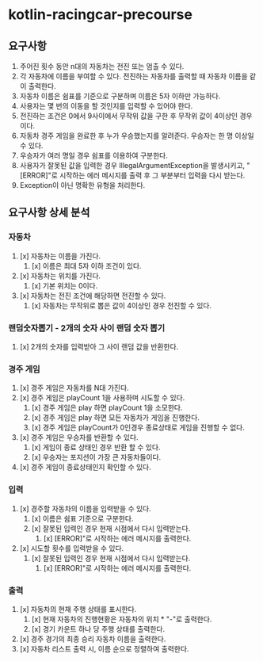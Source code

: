 # kotlin-racingcar-precourse

## 요구사항
1. 주어진 횟수 동안 n대의 자동차는 전진 또는 멈출 수 있다.
2. 각 자동차에 이름을 부여할 수 있다. 전진하는 자동차를 출력할 때 자동차 이름을 같이 출력한다.
3. 자동차 이름은 쉼표를 기준으로 구분하며 이름은 5자 이하만 가능하다.
4. 사용자는 몇 번의 이동을 할 것인지를 입력할 수 있어야 한다.
5. 전진하는 조건은 0에서 9사이에서 무작위 값을 구한 후 무작위 값이 4이상인 경우이다.
6. 자동차 경주 게임을 완료한 후 누가 우승했는지를 알려준다. 우승자는 한 명 이상일 수 있다.
7. 우승자가 여러 명일 경우 쉼표를 이용하여 구분한다.
8. 사용자가 잘못된 값을 입력한 경우 IllegalArgumentException을 발생시키고, "[ERROR]"로 시작하는 에러 메시지를 출력 후 그 부분부터 입력을 다시 받는다.
9. Exception이 아닌 명확한 유형을 처리한다.

## 요구사항 상세 분석
### 자동차

1. [x] 자동차는 이름을 가진다.
    1. [x] 이름은 최대 5자 이하 조건이 있다.
2. [x] 자동차는 위치를 가진다.
    1. [x] 기본 위치는 0이다.
3. [x] 자동차는 전진 조건에 해당하면 전진할 수 있다.
    1. [x] 자동차는 무작위로 뽑은 값이 4이상인 경우 전진할 수 있다.

### 랜덤숫자뽑기 - 2개의 숫자 사이 랜덤 숫자 뽑기
1. [x] 2개의 숫자를 입력받아 그 사이 랜덤 값을 반환한다.

### 경주 게임
1. [x] 경주 게임은 자동차를 N대 가진다.
2. [x] 경주 게임은 playCount 1을 사용하며 시도할 수 있다.
   1. [x] 경주 게임은 play 하면 playCount 1을 소모한다.
   2. [x] 경주 게임은 play 하면 모든 자동차가 게임을 진행한다.
   3. [x] 경주 게임은 playCount가 0인경우 종료상태로 게임을 진행할 수 없다.
3. [x] 경주 게임은 우승자를 반환할 수 있다.
   1. [x] 게임이 종료 상태인 경우 반환 할 수 있다.
   2. [x] 우승자는 포지션이 가장 큰 자동차들이다.
4. [x] 경주 게임이 종료상태인지 확인할 수 있다.

### 입력
1. [x] 경주할 자동차의 이름을 입력받을 수 있다.
   1. [x] 이름은 쉼표 기준으로 구분한다.
   2. [x] 잘못된 입력인 경우 현재 시점에서 다시 입력받는다.
      1. [x] [ERROR]"로 시작하는 에러 메시지를 출력한다. 
2. [x] 시도할 횟수를 입력받을 수 있다.
   1. [x] 잘못된 입력인 경우 현재 시점에서 다시 입력받는다.
      1. [x] [ERROR]"로 시작하는 에러 메시지를 출력한다.

### 출력
1. [x] 자동차의 현재 주행 상태를 표시한다.
   1. [x] 현재 자동차의 진행현황은 자동차의 위치 * "-"로 출력한다.
   2. [x] 경기 카운트 하나 당 주행 상태를 출력한다.
2. [x] 경주 경기의 최종 승리 자동차 이름을 출력한다.
3. [x] 자동차 리스트 출력 시, 이름 순으로 정렬하여 출력한다.